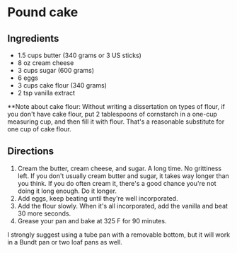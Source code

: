 # Pound cake

## Ingredients
* 1.5 cups butter (340 grams or 3 US sticks)
* 8 oz cream cheese
* 3 cups sugar (600 grams)
* 6 eggs
* 3 cups cake flour (340 grams)
* 2 tsp vanilla extract

**Note about cake flour: Without writing a dissertation on types of flour, if you don't have cake flour, put 2 tablespoons of cornstarch in a one-cup measuring cup, and then fill it with flour. That's a reasonable substitute for one cup of cake flour. 

## Directions
1. Cream the butter, cream cheese, and sugar. A long time. No grittiness left. If you don't usually cream butter and sugar, it takes way longer than you think. If you do often cream it, there's a good chance you're not doing it long enough. Do it longer. 
2. Add eggs, keep beating until they're well incorporated. 
3. Add the flour slowly. When it's all incorporated, add the vanilla and beat 30 more seconds. 
4. Grease your pan and bake at 325 F for 90 minutes. 

I strongly suggest using a tube pan with a removable bottom, but it will work in a Bundt pan or two loaf pans as well. 
